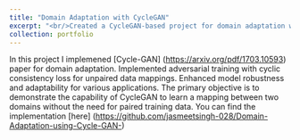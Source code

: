 ```yaml
---
title: "Domain Adaptation with CycleGAN"
excerpt: "<br/>Created a CycleGAN-based project for domain adaptation with adversarial training.<img src='/images/cycle gan.jpg'>"
collection: portfolio
---
```


In this project I implemened [Cycle-GAN] (https://arxiv.org/pdf/1703.10593) paper for domain adaptation. Implemented adversarial training with cyclic consistency loss for unpaired data mappings. Enhanced model robustness and adaptability for various applications.
The primary objective is to demonstrate the capability of CycleGAN to learn a mapping between two domains without the need for paired training data. You can find the implementation [here] (https://github.com/jasmeetsingh-028/Domain-Adaptation-using-Cycle-GAN-)